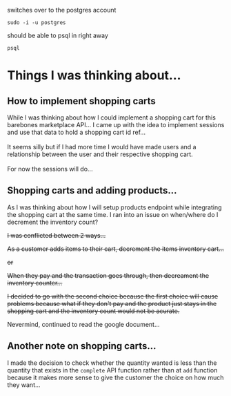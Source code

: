 switches over to the postgres account

```
sudo -i -u postgres
```

should be able to psql in right away
```
psql
```

# Things I was thinking about...

## How to implement shopping carts
While I was thinking about how I could implement a shopping cart for this barebones marketplace API... I came up with the idea to implement sessions and use that data to hold a shopping cart id ref...
<br></br>
It seems silly but if I had more time I would have made users and a relationship between the user and their respective shopping cart.
<br></br>
For now the sessions will do...

## Shopping carts and adding products...
As I was thinking about how I will setup products endpoint while integrating the shopping cart at the same time. I ran into an issue on when/where do I decrement the inventory count?

~~I was conflicted between 2 ways...~~

~~As a customer adds items to their cart, decrement the items inventory cart...~~

~~or~~

~~When they pay and the transaction goes through, then decreament the inventory counter...~~

~~I decided to go with the second choice because the first choice will cause problems because what if they don't pay and the product just stays in the shopping cart and the inventory count would not be acurate.~~

Nevermind, continued to read the google document...

## Another note on shopping carts...

I made the decision to check whether the quantity wanted is less than the quantity that exists in the `complete` API function rather than at `add` function because it makes more sense to give the customer the choice on how much they want...